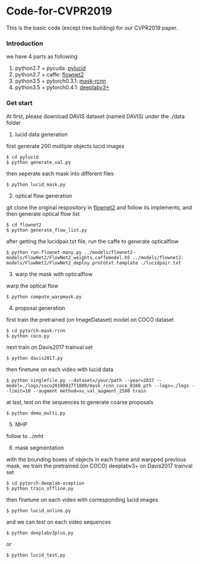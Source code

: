 # Code-for-CVPR2019
This is the basic code (except tree building) for our CVPR2019 paper.

### Introduction
we have 4 parts as following:
1. python2.7 + pycuda: [pylucid](https://github.com/yelantingfeng/pyLucid)
2. python2.7 + caffe: [flownet2](https://github.com/lmb-freiburg/flownet2)
3. python3.5 + pytorch0.3.1: [mask-rcnn](https://github.com/multimodallearning/pytorch-mask-rcnn)
4. python3.5 + pytorch0.4.1: [deeplabv3+](https://github.com/jfzhang95/pytorch-deeplab-xception)

### Get start
At first, please download DAVIS dataset (named DAVIS) under the ./data folder
1. lucid data generation

  first generate 200 multiple objects lucid images 

    $ cd pylucid
    $ python generate_val.py

  then seperate each mask into different files
  
    $ python lucid_mask.py
    
2. optical flow generation

  git clone the original respository in [flownet2](https://github.com/lmb-freiburg/flownet2) and follow its implements, and then generate optical flow list
  
    $ cd flownet2
    $ python generate_flow_list.py
   
  after getting the lucidpair.txt file, run the caffe to generate opticalflow
  
    $ python run-flownet-many.py ../models/flownet2-models/FlowNet2/FlowNet2_weights.caffemodel.h5 ../models/flownet2-models/FlowNet2/FlowNet2_deploy.prototxt.template ./lucidpair.txt

3. warp the mask with opticalflow

  warp the optical flow

    $ python compute_warpmask.py

4. proposal generation

  first train the pretrained (on ImageDataset) model on COCO dataset
  
    $ cd pytorch-mask-rcnn
    $ python coco.py
  
  next train on Davis2017 trainval set
  
    $ python davis2017.py
  
  then finetune on each video with lucid data
    
    $ python singlefile.py --dataset=/your/path --year=2017 --model=./logs/coco20180927T1009/mask_rcnn_coco_0160.pth --logs=./logs --limit=10 --augment method=xu_val_augment_2500 train
   
  at last, test on the sequences to generate coarse proposals
  
    $ python demo_multi.py

5. MHP 
  
  follow to ../mht

6. mask segmentation

  with the bounding boxes of objects in each frame and warpped previous mask, we train the pretrained (on COCO) deeplabv3+ on Davis2017 trainval set
  
    $ cd pytorch-deeplab-xception
    $ python train_offline.py
   
  then finetune on each video with corresponding lucid images
  
    $ python lucid_online.py
  
  and we can test on each video sequences
  
    $ python deeplabv3plus.py
  
  or
  
    $ python lucid_test.py
  
